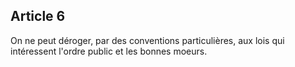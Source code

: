 Article 6
----
On ne peut déroger, par des conventions particulières, aux lois qui intéressent
l'ordre public et les bonnes moeurs.
